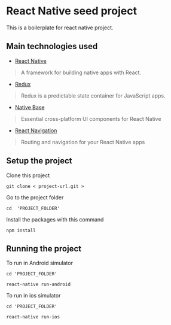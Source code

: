 # React Native seed project

This is a boilerplate for react native project.


## Main technologies used

- [React Native](https://github.com/facebook/react-native)

> A framework for building native apps with React.

- [Redux](http://redux.js.org/)

> Redux is a predictable state container for JavaScript apps.

- [Native Base](https://nativebase.io/)

> Essential cross-platform UI components for React Native

- [React Navigation](https://reactnavigation.org/)

> Routing and navigation for your React Native apps


## Setup the project

Clone this project

```
git clone < project-url.git >

```
Go to the project folder

```
cd  'PROJECT_FOLDER'
```
Install the packages with this command

```
npm install
```

## Running the project

To run in Android simulator

```
cd 'PROJECT_FOLDER'

react-native run-android
```

To run in ios simulator

```
cd 'PROJECT_FOLDER'

react-native run-ios
```
